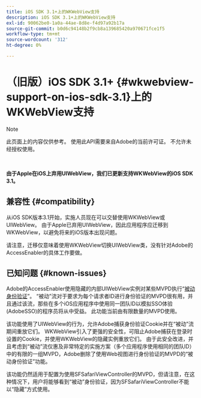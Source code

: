 ```yaml
---
title: iOS SDK 3.1+上的WKWebView支持
description: iOS SDK 3.1+上的WKWebView支持
exl-id: 90062be0-1a0a-44ae-8d8e-f4d97a92b17a
source-git-commit: b0d6c94148b2f9cb8a139685420a970671fce1f5
workflow-type: tm+mt
source-wordcount: '312'
ht-degree: 0%

---
```


# （旧版）iOS SDK 3.1+ {#wkwebview-support-on-ios-sdk-3.1}上的WKWebView支持

>[!NOTE]
>
>此页面上的内容仅供参考。 使用此API需要来自Adobe的当前许可证。 不允许未经授权使用。

</br>

**由于Apple在iOS上弃用UIWebView，我们已更新支持WKWebView的iOS SDK 3.1。**

## 兼容性 {#compatibility}

从iOS SDK版本3.1开始，实施人员现在可以交替使用WKWebView或UIWebView。 由于Apple已弃用UIWebView，因此应用程序应迁移到WKWebView，以避免将来的iOS版本出现问题。

请注意，迁移仅意味着使用WKWebView切换UIWebView类，没有针对Adobe的AccessEnabler的具体工作要做。

## 已知问题 {#known-issues}

Adobe的AccessEnabler使用隐藏的内部UIWebView实例对某些MVPD执行“[被动身份验证](/help/authentication/integration-guide-programmers/legacy/sso-access/sso-passive-authn.md)”。 “被动”流对于要求为每个请求者ID进行身份验证的MVPD很有用，并且通过该流，那些在多个iOS应用程序中使用同一团队ID以模拟SSO体验(AdobeSSO)的程序员将从中受益。 此功能当前由有限数量的MVPD使用。

该功能使用了UIWebView的行为，允许Adobe捕获身份验证Cookie并在“被动”流期间重放它们。 WKWebView引入了更强的安全性，可阻止Adobe捕获在登录时设置的Cookie，并使用WKWebView的隐藏实例重放它们。 由于此安全改进，并且考虑到“被动”流仅惠及非常特定的实施方案（多个应用程序使用相同的团队ID）中的有限的一组MVPD，Adobe删除了使用Web视图进行身份验证的MVPD的“被动身份验证”功能。

该功能仍然适用于配置为使用SFSafariViewController的MVPD，但请注意，在这种情况下，用户将能够看到“被动”身份验证，因为SFSafariViewController不能以“隐藏”方式使用。
